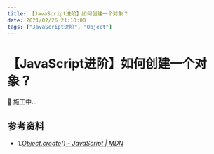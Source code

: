 ```yaml
---
title: 【JavaScript进阶】如何创建一个对象？
date: 2021/02/26 21:10:00
tags: ["JavaScript进阶", "Object"]
---
```


# 【JavaScript进阶】如何创建一个对象？

<ClientOnly>
  <display-bar :displayData="$frontmatter"></display-bar>
</ClientOnly>

🚧 施工中...

## 参考资料

* *1.[Object.create() - JavaScript | MDN](https://developer.mozilla.org/zh-CN/docs/Web/JavaScript/Reference/Global_Objects/Object/create)*

